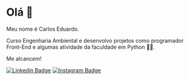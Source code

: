 # Olá 👋

Meu nome é Carlos Eduardo. 

Curso Engenharia Ambiental e desenvolvo projetos como programador Front-End
e algumas atividade da faculdade em Python 👨‍💻.

Me alcancem!


[
![Linkedin Badge](https://img.shields.io/badge/Twitter-1DA1F2?style=for-the-badge&logo=twitter&logoColor=white&link=https://www.linkedin.com/in/arlossrg/)](https://www.linkedin.com/in/arlossrg/) [![Instagram Badge](https://img.shields.io/badge/Instagram-E4405F?style=for-the-badge&logo=instagram&logoColor=white&link=https://www.instagram.com/melo_carloss/)](https://www.instagram.com/melo_carloss/) 
